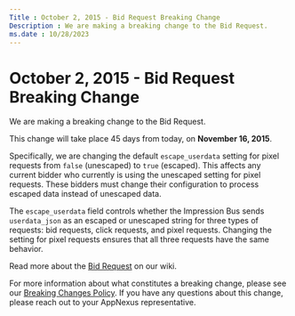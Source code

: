 ```yaml
---
Title : October 2, 2015 - Bid Request Breaking Change
Description : We are making a breaking change to the Bid Request.
ms.date : 10/28/2023
---
```



# October 2, 2015 - Bid Request Breaking Change



We are making a breaking change to the Bid Request.

This change will take place 45 days from today, on **November 16,
2015**.

Specifically, we are changing the default `escape_userdata` setting for
pixel requests from `false` (unescaped) to `true` (escaped). This
affects any current bidder who currently is using the unescaped setting
for pixel requests. These bidders must change their configuration to
process escaped data instead of unescaped data.

The `escape_userdata` field controls whether the Impression Bus sends
`userdata_json` as an escaped or unescaped string for three types of
requests: bid requests, click requests, and pixel requests. Changing the
setting for pixel requests ensures that all three requests have the same
behavior.

Read more about the <a
href="bid-request.md"
class="xref" target="_blank">Bid Request</a> on our wiki.

For more information about what constitutes a breaking change, please
see our <a
href="breaking-changes.md"
class="xref" target="_blank">Breaking Changes Policy</a>. If you have
any questions about this change, please reach out to your
AppNexus representative.




